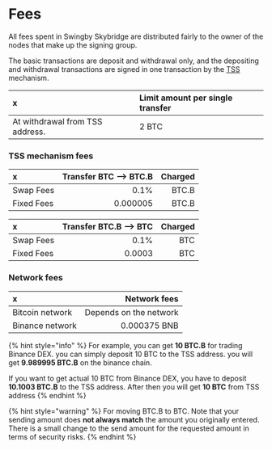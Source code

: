 # Fees

All fees spent in Swingby Skybridge are distributed fairly to the owner of the nodes that make up the signing group.

The basic transactions are deposit and withdrawal only, and the depositing and withdrawal transactions are signed in one transaction by the [TSS](how-it-works/threshold-signature-scheme.md) mechanism.

| x                                                             | Limit amount per single transfer |
| :--- | :--- |
| At withdrawal from TSS address. | 2 BTC |

### TSS mechanism fees

| x | Transfer  BTC --&gt;  BTC.B | Charged |
| :--- | ---: | ---: |
| Swap Fees | 0.1% | BTC.B |
| Fixed Fees | 0.000005 | BTC.B |

| x | Transfer  BTC.B --&gt; BTC | Charged |
| :--- | ---: | ---: |
| Swap Fees | 0.1% | BTC |
| Fixed Fees | 0.0003 | BTC |

### Network fees

| x | Network fees |
| :--- | ---: |
| Bitcoin network | Depends on the network |
| Binance network | 0.000375 BNB |

{% hint style="info" %}
For example, you can get **10 BTC.B** for trading Binance DEX. you can simply deposit 10 BTC to the TSS address. you will get **9.989995 BTC.B** on the binance chain. 

If you want to get actual 10 BTC from Binance DEX, you have to deposit **10.1003 BTC.B** to the TSS address. After then you will get **10 BTC** from TSS address
{% endhint %}

{% hint style="warning" %}
For moving BTC.B to BTC. Note that your sending amount does **not always match** the amount you originally entered. There is a small change to the send amount for the requested amount in terms of security risks. 
{% endhint %}

